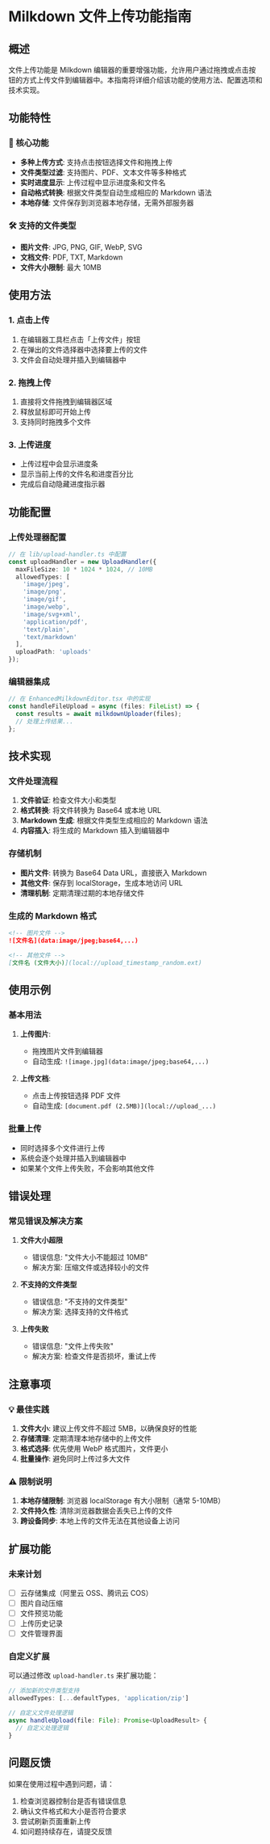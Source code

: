 # Milkdown 文件上传功能指南

## 概述

文件上传功能是 Milkdown 编辑器的重要增强功能，允许用户通过拖拽或点击按钮的方式上传文件到编辑器中。本指南将详细介绍该功能的使用方法、配置选项和技术实现。

## 功能特性

### 🎯 核心功能

- **多种上传方式**: 支持点击按钮选择文件和拖拽上传
- **文件类型过滤**: 支持图片、PDF、文本文件等多种格式
- **实时进度显示**: 上传过程中显示进度条和文件名
- **自动格式转换**: 根据文件类型自动生成相应的 Markdown 语法
- **本地存储**: 文件保存到浏览器本地存储，无需外部服务器

### 🛠️ 支持的文件类型

- **图片文件**: JPG, PNG, GIF, WebP, SVG
- **文档文件**: PDF, TXT, Markdown
- **文件大小限制**: 最大 10MB

## 使用方法

### 1. 点击上传

1. 在编辑器工具栏点击「上传文件」按钮
2. 在弹出的文件选择器中选择要上传的文件
3. 文件会自动处理并插入到编辑器中

### 2. 拖拽上传

1. 直接将文件拖拽到编辑器区域
2. 释放鼠标即可开始上传
3. 支持同时拖拽多个文件

### 3. 上传进度

- 上传过程中会显示进度条
- 显示当前上传的文件名和进度百分比
- 完成后自动隐藏进度指示器

## 功能配置

### 上传处理器配置

```typescript
// 在 lib/upload-handler.ts 中配置
const uploadHandler = new UploadHandler({
  maxFileSize: 10 * 1024 * 1024, // 10MB
  allowedTypes: [
    'image/jpeg',
    'image/png', 
    'image/gif',
    'image/webp',
    'image/svg+xml',
    'application/pdf',
    'text/plain',
    'text/markdown'
  ],
  uploadPath: 'uploads'
});
```

### 编辑器集成

```typescript
// 在 EnhancedMilkdownEditor.tsx 中的实现
const handleFileUpload = async (files: FileList) => {
  const results = await milkdownUploader(files);
  // 处理上传结果...
};
```

## 技术实现

### 文件处理流程

1. **文件验证**: 检查文件大小和类型
2. **格式转换**: 将文件转换为 Base64 或本地 URL
3. **Markdown 生成**: 根据文件类型生成相应的 Markdown 语法
4. **内容插入**: 将生成的 Markdown 插入到编辑器中

### 存储机制

- **图片文件**: 转换为 Base64 Data URL，直接嵌入 Markdown
- **其他文件**: 保存到 localStorage，生成本地访问 URL
- **清理机制**: 定期清理过期的本地存储文件

### 生成的 Markdown 格式

```markdown
<!-- 图片文件 -->
![文件名](data:image/jpeg;base64,...)

<!-- 其他文件 -->
[文件名 (文件大小)](local://upload_timestamp_random.ext)
```

## 使用示例

### 基本用法

1. **上传图片**:
   - 拖拽图片文件到编辑器
   - 自动生成: `![image.jpg](data:image/jpeg;base64,...)`

2. **上传文档**:
   - 点击上传按钮选择 PDF 文件
   - 自动生成: `[document.pdf (2.5MB)](local://upload_...)`

### 批量上传

- 同时选择多个文件进行上传
- 系统会逐个处理并插入到编辑器中
- 如果某个文件上传失败，不会影响其他文件

## 错误处理

### 常见错误及解决方案

1. **文件大小超限**
   - 错误信息: "文件大小不能超过 10MB"
   - 解决方案: 压缩文件或选择较小的文件

2. **不支持的文件类型**
   - 错误信息: "不支持的文件类型"
   - 解决方案: 选择支持的文件格式

3. **上传失败**
   - 错误信息: "文件上传失败"
   - 解决方案: 检查文件是否损坏，重试上传

## 注意事项

### 💡 最佳实践

1. **文件大小**: 建议上传文件不超过 5MB，以确保良好的性能
2. **存储清理**: 定期清理本地存储中的上传文件
3. **格式选择**: 优先使用 WebP 格式图片，文件更小
4. **批量操作**: 避免同时上传过多大文件

### ⚠️ 限制说明

1. **本地存储限制**: 浏览器 localStorage 有大小限制（通常 5-10MB）
2. **文件持久性**: 清除浏览器数据会丢失已上传的文件
3. **跨设备同步**: 本地上传的文件无法在其他设备上访问

## 扩展功能

### 未来计划

- [ ] 云存储集成（阿里云 OSS、腾讯云 COS）
- [ ] 图片自动压缩
- [ ] 文件预览功能
- [ ] 上传历史记录
- [ ] 文件管理界面

### 自定义扩展

可以通过修改 `upload-handler.ts` 来扩展功能：

```typescript
// 添加新的文件类型支持
allowedTypes: [...defaultTypes, 'application/zip']

// 自定义文件处理逻辑
async handleUpload(file: File): Promise<UploadResult> {
  // 自定义处理逻辑
}
```

## 问题反馈

如果在使用过程中遇到问题，请：

1. 检查浏览器控制台是否有错误信息
2. 确认文件格式和大小是否符合要求
3. 尝试刷新页面重新上传
4. 如问题持续存在，请提交反馈 